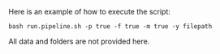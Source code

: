 Here is an example of how to execute the script: 

    bash run.pipeline.sh -p true -f true -m true -y filepath

All data and folders are not provided here.